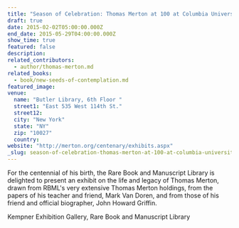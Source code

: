 ```yaml
---
title: "Season of Celebration: Thomas Merton at 100 at Columbia University"
draft: true
date: 2015-02-02T05:00:00.000Z
end_date: 2015-05-29T04:00:00.000Z
show_time: true
featured: false
description:
related_contributors:
  - author/thomas-merton.md
related_books:
  - book/new-seeds-of-contemplation.md
featured_image: 
venue:
  name: "Butler Library, 6th Floor "
  street1: "East 535 West 114th St."
  street12:
  city: "New York"
  state: "NY"
  zip: "10027"
  country:
website: "http://merton.org/centenary/exhibits.aspx"
_slug: season-of-celebration-thomas-merton-at-100-at-columbia-university
---
```


For the centennial of his birth, the Rare Book and Manuscript Library is delighted to present an exhibit on the life and legacy of Thomas Merton, drawn from RBML's very extensive Thomas Merton holdings, from the papers of his teacher and friend, Mark Van Doren, and from those of his friend and official biographer, John Howard Griffin.

Kempner Exhibition Gallery, Rare Book and Manuscript Library

